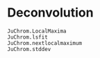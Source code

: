 # Deconvolution

```@docs
JuChrom.LocalMaxima
JuChrom.lsfit
JuChrom.nextlocalmaximum
JuChrom.stddev
```
